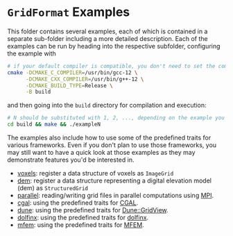 <!-- SPDX-FileCopyrightText: 2022-2023 Dennis Gläser <dennis.glaeser@iws.uni-stuttgart.de> -->
<!-- SPDX-License-Identifier: CC-BY-4.0 -->

# `GridFormat` Examples

This folder contains several examples, each of which is contained in a separate sub-folder including a more detailed description.
Each of the examples can be run by heading into the respective subfolder, configuring the example with

```bash
# if your default compiler is compatible, you don't need to set the compiler paths
cmake -DCMAKE_C_COMPILER=/usr/bin/gcc-12 \
      -DCMAKE_CXX_COMPILER=/usr/bin/g++-12 \
      -DCMAKE_BUILD_TYPE=Release \
      -B build
```

and then going into the `build` directory for compilation and execution:

```bash
# N should be substituted with 1, 2, ..., depending on the example you want to run
cd build && make && ./exampleN
```

The examples also include how to use some of the predefined traits for various frameworks. Even if you don't plan to
use those frameworks, you may still want to have a quick look at those examples as they may demonstrate features you'd
be interested in.

- [voxels](./voxels): register a data structure of voxels as `ImageGrid`
- [dem](./dem): register a data structure representing a digital elevation model (dem) as `StructuredGrid`
- [parallel](./parallel): reading/writing grid files in parallel computations using [MPI](https://de.wikipedia.org/wiki/Message_Passing_Interface).
- [cgal](./cgal): using the predefined traits for [CGAL](https://www.cgal.org/).
- [dune](./dune): using the predefined traits for [Dune::GridView](https://dune-project.org/).
- [dolfinx](./dolfinx): using the predefined traits for [dolfinx](https://github.com/FEniCS/dolfinx).
- [mfem](./mfem): using the predefined traits for [MFEM](https://mfem.org/).

